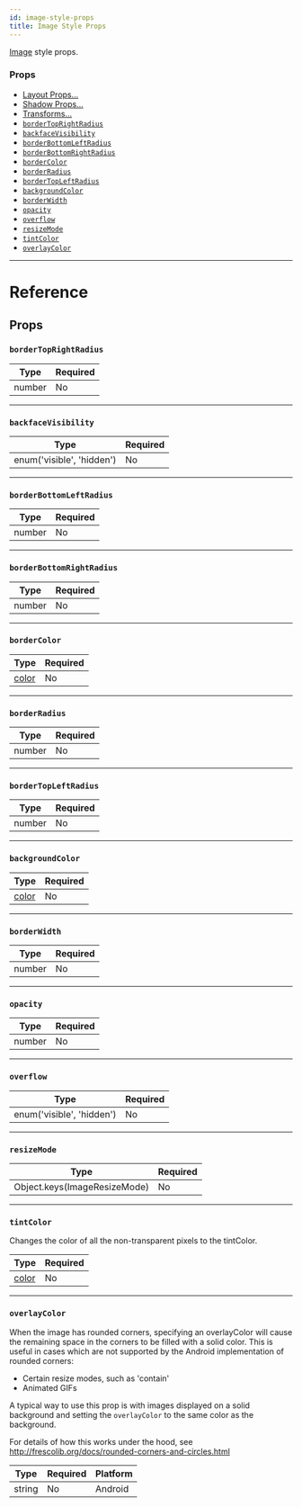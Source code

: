 ```yaml
---
id: image-style-props
title: Image Style Props
---
```


[Image](docs/image.html) style props.

### Props

- [Layout Props...](docs/layout-props.html#props)
- [Shadow Props...](docs/shadow-props.html#props)
- [Transforms...](docs/transforms.html#props)
- [`borderTopRightRadius`](docs/image-style-props.html#bordertoprightradius)
- [`backfaceVisibility`](docs/image-style-props.html#backfacevisibility)
- [`borderBottomLeftRadius`](docs/image-style-props.html#borderbottomleftradius)
- [`borderBottomRightRadius`](docs/image-style-props.html#borderbottomrightradius)
- [`borderColor`](docs/image-style-props.html#bordercolor)
- [`borderRadius`](docs/image-style-props.html#borderradius)
- [`borderTopLeftRadius`](docs/image-style-props.html#bordertopleftradius)
- [`backgroundColor`](docs/image-style-props.html#backgroundcolor)
- [`borderWidth`](docs/image-style-props.html#borderwidth)
- [`opacity`](docs/image-style-props.html#opacity)
- [`overflow`](docs/image-style-props.html#overflow)
- [`resizeMode`](docs/image-style-props.html#resizemode)
- [`tintColor`](docs/image-style-props.html#tintcolor)
- [`overlayColor`](docs/image-style-props.html#overlaycolor)



---

# Reference

## Props

### `borderTopRightRadius`



| Type | Required |
| - | - |
| number | No |




---

### `backfaceVisibility`



| Type | Required |
| - | - |
| enum('visible', 'hidden') | No |




---

### `borderBottomLeftRadius`



| Type | Required |
| - | - |
| number | No |




---

### `borderBottomRightRadius`



| Type | Required |
| - | - |
| number | No |




---

### `borderColor`



| Type | Required |
| - | - |
| [color](docs/colors.html) | No |




---

### `borderRadius`



| Type | Required |
| - | - |
| number | No |




---

### `borderTopLeftRadius`



| Type | Required |
| - | - |
| number | No |




---

### `backgroundColor`



| Type | Required |
| - | - |
| [color](docs/colors.html) | No |




---

### `borderWidth`



| Type | Required |
| - | - |
| number | No |




---

### `opacity`



| Type | Required |
| - | - |
| number | No |




---

### `overflow`



| Type | Required |
| - | - |
| enum('visible', 'hidden') | No |




---

### `resizeMode`



| Type | Required |
| - | - |
| Object.keys(ImageResizeMode) | No |




---

### `tintColor`

Changes the color of all the non-transparent pixels to the tintColor.

| Type | Required |
| - | - |
| [color](docs/colors.html) | No |




---

### `overlayColor`

When the image has rounded corners, specifying an overlayColor will
cause the remaining space in the corners to be filled with a solid color.
This is useful in cases which are not supported by the Android
implementation of rounded corners:
  - Certain resize modes, such as 'contain'
  - Animated GIFs

A typical way to use this prop is with images displayed on a solid
background and setting the `overlayColor` to the same color
as the background.

For details of how this works under the hood, see
http://frescolib.org/docs/rounded-corners-and-circles.html



| Type | Required | Platform |
| - | - | - |
| string | No | Android  |






